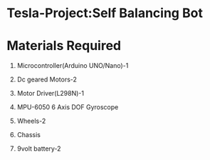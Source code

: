 # Tesla-Project:Self Balancing Bot

# Materials Required

1. Microcontroller(Arduino UNO/Nano)-1

2. Dc geared Motors-2

3. Motor Driver(L298N)-1

4. MPU-6050 6 Axis DOF Gyroscope

5. Wheels-2

6. Chassis

7. 9volt battery-2
